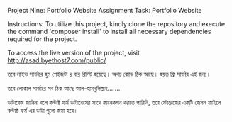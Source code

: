 Project Nine: Portfolio Website Assignment
Task: Portfolio Website

Instructions:
To utilize this project, kindly clone the repository and execute the command 'composer install' to install all necessary dependencies required for the project.


To access the live version of the project, visit http://asad.byethost7.com/public/

তবে লাইভ সার্ভারে হুম পেইজটা ৪ বার রিপিট হয়েছে। অথচ কোড ঠিক আছে। হয়ত ফ্রি সার্ভার এই জন্য।

তবে লোকাল সার্ভারে সব ঠিক আছে আল-হামদুলিল্লাহ.......


ডাটাবেজ জানিনা বলে কন্টাক্ট ফর্ম ডাটাবেসের সাথে কানেকশন করতে পারিনি, তবে স্টোরেজের একটি জেসন ফাইলে কন্টাক্ট ফর্ম এর ডাটা গুলো জমা হবে।

